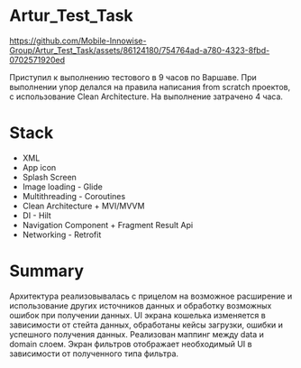 # Artur_Test_Task


https://github.com/Mobile-Innowise-Group/Artur_Test_Task/assets/86124180/754764ad-a780-4323-8fbd-0702571920ed


Приступил к выполнению тестового в 9 часов по Варшаве.
При выполнении упор делался на правила написания from scratch проектов, с использование Clean Architecture.
На выполнение затрачено 4 часа.

# Stack
* XML
* App icon
* Splash Screen
* Image loading - Glide
* Multithreading - Coroutines
* Clean Architecture + MVI/MVVM
* DI - Hilt
* Navigation Component + Fragment Result Api
* Networking - Retrofit

# Summary
Архитектура реализовывалась с прицелом на возможное расширение и использование других источников данных и обработку возможных ошибок при получении данных.
UI экрана кошелька изменяется в зависимости от стейта данных, обработаны кейсы загрузки, ошибки и успешного получения данных.
Реализован маппинг между data и domain слоем.
Экран фильтров отображает необходимый UI в зависимости от полученного типа фильтра.
